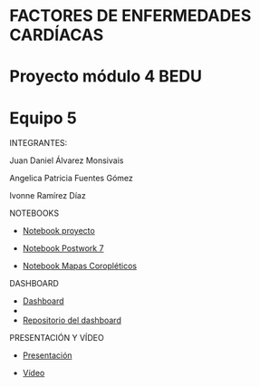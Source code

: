 # FACTORES DE ENFERMEDADES CARDÍACAS
# Proyecto módulo 4 BEDU


# Equipo 5
INTEGRANTES: 

 Juan Daniel Álvarez Monsivais
 
 Angelica Patricia Fuentes Gómez
 
 Ivonne Ramírez Díaz

NOTEBOOKS
  - [Notebook proyecto](https://github.com/angyf/proyecto/blob/main/Proyecto_M4.ipynb) 

  - [Notebook Postwork 7](https://github.com/angyf/proyecto/blob/main/Procesamiento_de_Lenguaje_Natural.ipynb)

  - [Notebook Mapas Coropléticos](https://github.com/angyf/proyecto/blob/main/Mapas_Coropl%C3%A9ticos.ipynb)


DASHBOARD
  - [Dashboard](https://enfermedades-cardiovasculares.herokuapp.com/)
  - 
  - [Repositorio del dashboard](https://github.com/DanielMonsivais/Dashboard-Equipo5)

PRESENTACIÓN Y VÍDEO

  - [Presentación](https://www.canva.com/design/DAEcz2dw4Ew/5mDMt1HIEOywQ0U_ZxL2Ng/view?utm_content=DAEcz2dw4Ew&utm_campaign=designshare&utm_medium=link&utm_source=publishsharelink)
 
  - [Vídeo](https://www.dropbox.com/s/n4dkllwnch1ccrh/PROYECTO_PYTHON.mp4?dl=0)




